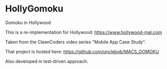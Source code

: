 # HollyGomoku
Gomoku in Hollywood

This is a re-implementation for Hollywood: https://www.hollywood-mal.com

Taken from the CleanCoders video series "Mobile App Case Study".

That project is hosted here: https://github.com/unclebob/MACS_GOMOKU

Also developed in test-driven approach.
